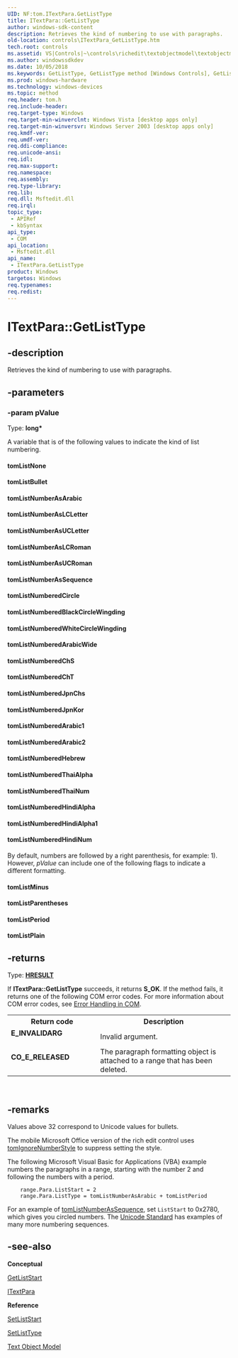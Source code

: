 ```yaml
---
UID: NF:tom.ITextPara.GetListType
title: ITextPara::GetListType
author: windows-sdk-content
description: Retrieves the kind of numbering to use with paragraphs.
old-location: controls\ITextPara_GetListType.htm
tech.root: controls
ms.assetid: VS|Controls|~\controls\richedit\textobjectmodel\textobjectmodelreference\textobjectmodelinterfaces\getlisttype.htm
ms.author: windowssdkdev
ms.date: 10/05/2018
ms.keywords: GetListType, GetListType method [Windows Controls], GetListType method [Windows Controls],ITextPara interface, ITextPara interface [Windows Controls],GetListType method, ITextPara.GetListType, ITextPara::GetListType, _win32_ITextPara_GetListType, _win32_ITextPara_GetListType_cpp, controls.ITextPara_GetListType, controls._win32_ITextPara_GetListType, tom/ITextPara::GetListType, tomListBullet, tomListMinus, tomListNone, tomListNumberAsArabic, tomListNumberAsLCLetter, tomListNumberAsLCRoman, tomListNumberAsSequence, tomListNumberAsUCLetter, tomListNumberAsUCRoman, tomListNumberedArabic1, tomListNumberedArabic2, tomListNumberedArabicWide, tomListNumberedBlackCircleWingding, tomListNumberedChS, tomListNumberedChT, tomListNumberedCircle, tomListNumberedHebrew, tomListNumberedHindiAlpha, tomListNumberedHindiAlpha1, tomListNumberedHindiNum, tomListNumberedJpnChs, tomListNumberedJpnKor, tomListNumberedThaiAlpha, tomListNumberedThaiNum, tomListNumberedWhiteCircleWingding, tomListParentheses, tomListPeriod, tomListPlain
ms.prod: windows-hardware
ms.technology: windows-devices
ms.topic: method
req.header: tom.h
req.include-header: 
req.target-type: Windows
req.target-min-winverclnt: Windows Vista [desktop apps only]
req.target-min-winversvr: Windows Server 2003 [desktop apps only]
req.kmdf-ver: 
req.umdf-ver: 
req.ddi-compliance: 
req.unicode-ansi: 
req.idl: 
req.max-support: 
req.namespace: 
req.assembly: 
req.type-library: 
req.lib: 
req.dll: Msftedit.dll
req.irql: 
topic_type:
 - APIRef
 - kbSyntax
api_type:
 - COM
api_location:
 - Msftedit.dll
api_name:
 - ITextPara.GetListType
product: Windows
targetos: Windows
req.typenames: 
req.redist: 
---
```


# ITextPara::GetListType


## -description


Retrieves the kind of numbering to use with paragraphs. 


## -parameters




### -param pValue

Type: <b>long*</b>

A variable that is of the following values to indicate the kind of list numbering. 
					

<a id="tomListNone"></a>
<a id="tomlistnone"></a>
<a id="TOMLISTNONE"></a>


#### tomListNone

<a id="tomListBullet"></a>
<a id="tomlistbullet"></a>
<a id="TOMLISTBULLET"></a>


#### tomListBullet

<a id="tomListNumberAsArabic"></a>
<a id="tomlistnumberasarabic"></a>
<a id="TOMLISTNUMBERASARABIC"></a>


#### tomListNumberAsArabic

<a id="tomListNumberAsLCLetter"></a>
<a id="tomlistnumberaslcletter"></a>
<a id="TOMLISTNUMBERASLCLETTER"></a>


#### tomListNumberAsLCLetter

<a id="tomListNumberAsUCLetter"></a>
<a id="tomlistnumberasucletter"></a>
<a id="TOMLISTNUMBERASUCLETTER"></a>


#### tomListNumberAsUCLetter

<a id="tomListNumberAsLCRoman"></a>
<a id="tomlistnumberaslcroman"></a>
<a id="TOMLISTNUMBERASLCROMAN"></a>


#### tomListNumberAsLCRoman

<a id="tomListNumberAsUCRoman"></a>
<a id="tomlistnumberasucroman"></a>
<a id="TOMLISTNUMBERASUCROMAN"></a>


#### tomListNumberAsUCRoman

<a id="tomListNumberAsSequence"></a>
<a id="tomlistnumberassequence"></a>
<a id="TOMLISTNUMBERASSEQUENCE"></a>


#### tomListNumberAsSequence

<a id="tomListNumberedCircle"></a>
<a id="tomlistnumberedcircle"></a>
<a id="TOMLISTNUMBEREDCIRCLE"></a>


#### tomListNumberedCircle

<a id="tomListNumberedBlackCircleWingding"></a>
<a id="tomlistnumberedblackcirclewingding"></a>
<a id="TOMLISTNUMBEREDBLACKCIRCLEWINGDING"></a>


#### tomListNumberedBlackCircleWingding

<a id="tomListNumberedWhiteCircleWingding"></a>
<a id="tomlistnumberedwhitecirclewingding"></a>
<a id="TOMLISTNUMBEREDWHITECIRCLEWINGDING"></a>


#### tomListNumberedWhiteCircleWingding

<a id="tomListNumberedArabicWide"></a>
<a id="tomlistnumberedarabicwide"></a>
<a id="TOMLISTNUMBEREDARABICWIDE"></a>


#### tomListNumberedArabicWide

<a id="tomListNumberedChS"></a>
<a id="tomlistnumberedchs"></a>
<a id="TOMLISTNUMBEREDCHS"></a>


#### tomListNumberedChS

<a id="tomListNumberedChT"></a>
<a id="tomlistnumberedcht"></a>
<a id="TOMLISTNUMBEREDCHT"></a>


#### tomListNumberedChT

<a id="tomListNumberedJpnChs"></a>
<a id="tomlistnumberedjpnchs"></a>
<a id="TOMLISTNUMBEREDJPNCHS"></a>


#### tomListNumberedJpnChs

<a id="tomListNumberedJpnKor"></a>
<a id="tomlistnumberedjpnkor"></a>
<a id="TOMLISTNUMBEREDJPNKOR"></a>


#### tomListNumberedJpnKor

<a id="tomListNumberedArabic1"></a>
<a id="tomlistnumberedarabic1"></a>
<a id="TOMLISTNUMBEREDARABIC1"></a>


#### tomListNumberedArabic1

<a id="tomListNumberedArabic2"></a>
<a id="tomlistnumberedarabic2"></a>
<a id="TOMLISTNUMBEREDARABIC2"></a>


#### tomListNumberedArabic2

<a id="tomListNumberedHebrew"></a>
<a id="tomlistnumberedhebrew"></a>
<a id="TOMLISTNUMBEREDHEBREW"></a>


#### tomListNumberedHebrew

<a id="tomListNumberedThaiAlpha"></a>
<a id="tomlistnumberedthaialpha"></a>
<a id="TOMLISTNUMBEREDTHAIALPHA"></a>


#### tomListNumberedThaiAlpha

<a id="tomListNumberedThaiNum"></a>
<a id="tomlistnumberedthainum"></a>
<a id="TOMLISTNUMBEREDTHAINUM"></a>


#### tomListNumberedThaiNum

<a id="tomListNumberedHindiAlpha"></a>
<a id="tomlistnumberedhindialpha"></a>
<a id="TOMLISTNUMBEREDHINDIALPHA"></a>


#### tomListNumberedHindiAlpha

<a id="tomListNumberedHindiAlpha1"></a>
<a id="tomlistnumberedhindialpha1"></a>
<a id="TOMLISTNUMBEREDHINDIALPHA1"></a>


#### tomListNumberedHindiAlpha1

<a id="tomListNumberedHindiNum"></a>
<a id="tomlistnumberedhindinum"></a>
<a id="TOMLISTNUMBEREDHINDINUM"></a>


#### tomListNumberedHindiNum

By default, numbers are followed by a right parenthesis, for example: 1). However,  <i>pValue</i> can include one of the following flags to indicate a different formatting. 
					
				

<a id="tomListMinus"></a>
<a id="tomlistminus"></a>
<a id="TOMLISTMINUS"></a>


#### tomListMinus

<a id="tomListParentheses"></a>
<a id="tomlistparentheses"></a>
<a id="TOMLISTPARENTHESES"></a>


#### tomListParentheses

<a id="tomListPeriod"></a>
<a id="tomlistperiod"></a>
<a id="TOMLISTPERIOD"></a>


#### tomListPeriod

<a id="tomListPlain"></a>
<a id="tomlistplain"></a>
<a id="TOMLISTPLAIN"></a>


#### tomListPlain


## -returns



Type: <b><a href="https://msdn.microsoft.com/4553cafc-450e-4493-a4d4-cb6e2f274d46">HRESULT</a></b>

If <b>ITextPara::GetListType</b> succeeds, it returns <b>S_OK</b>. If the method fails, it returns one of the following COM error codes. For more information about COM error codes, see <a href="https://msdn.microsoft.com/15f3ae3e-1794-4948-a7aa-6309a703364b">Error Handling in COM</a>.

<table>
<tr>
<th>Return code</th>
<th>Description</th>
</tr>
<tr>
<td width="40%">
<dl>
<dt><b>E_INVALIDARG</b></dt>
</dl>
</td>
<td width="60%">
Invalid argument.

</td>
</tr>
<tr>
<td width="40%">
<dl>
<dt><b>CO_E_RELEASED</b></dt>
</dl>
</td>
<td width="60%">
The paragraph formatting object is attached to a range that has been deleted.

</td>
</tr>
</table>
 




## -remarks



Values above 32 correspond to Unicode values for bullets. 

The mobile Microsoft Office version of the rich edit control uses <a href="https://msdn.microsoft.com/en-us/library/Hh768766(v=VS.85).aspx">tomIgnoreNumberStyle</a> to suppress setting the style.

The following Microsoft Visual Basic for Applications (VBA) example numbers the paragraphs in a range, starting with the number 2 and following the numbers with a period.
            


```
    range.Para.ListStart = 2
    range.Para.ListType = tomListNumberAsArabic + tomListPeriod
```


For an example of <a href="https://msdn.microsoft.com/en-us/library/Hh768766(v=VS.85).aspx">tomListNumberAsSequence</a>, set <code>ListStart</code> to 0x2780, which gives you circled numbers. The <a href="http://go.microsoft.com/fwlink/p/?linkid=161649">Unicode Standard</a> has examples of many more numbering sequences.




## -see-also




<b>Conceptual</b>



<a href="https://msdn.microsoft.com/en-us/library/Bb773987(v=VS.85).aspx">GetListStart</a>



<a href="https://msdn.microsoft.com/en-us/library/Bb774056(v=VS.85).aspx">ITextPara</a>



<b>Reference</b>



<a href="https://msdn.microsoft.com/en-us/library/Bb774175(v=VS.85).aspx">SetListStart</a>



<a href="https://msdn.microsoft.com/en-us/library/Bb787786(v=VS.85).aspx">SetListType</a>



<a href="https://msdn.microsoft.com/en-us/library/Bb787607(v=VS.85).aspx">Text Object Model</a>
 

 

